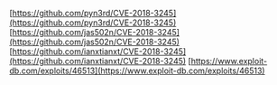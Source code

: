 [https://github.com/pyn3rd/CVE-2018-3245](https://github.com/pyn3rd/CVE-2018-3245)
[https://github.com/jas502n/CVE-2018-3245](https://github.com/jas502n/CVE-2018-3245)
[https://github.com/ianxtianxt/CVE-2018-3245](https://github.com/ianxtianxt/CVE-2018-3245)
[https://www.exploit-db.com/exploits/46513](https://www.exploit-db.com/exploits/46513)
